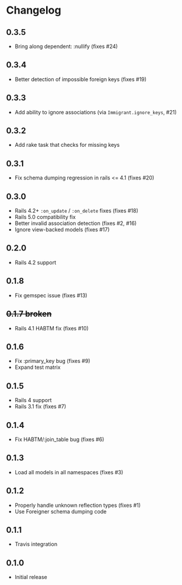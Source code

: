 # Changelog

## 0.3.5

* Bring along dependent: :nullify (fixes #24)

## 0.3.4

* Better detection of impossible foreign keys (fixes #19)

## 0.3.3

* Add ability to ignore associations (via `Immigrant.ignore_keys`, #21)

## 0.3.2

* Add rake task that checks for missing keys

## 0.3.1

* Fix schema dumping regression in rails <= 4.1 (fixes #20)

## 0.3.0

* Rails 4.2+ `:on_update` / `:on_delete` fixes (fixes #18)
* Rails 5.0 compatibility fix
* Better invalid association detection (fixes #2, #16)
* Ignore view-backed models (fixes #17)

## 0.2.0

* Rails 4.2 support

## 0.1.8

* Fix gemspec issue (fixes #13)

## ~~0.1.7 broken~~

* Rails 4.1 HABTM fix (fixes #10)

## 0.1.6

* Fix :primary_key bug (fixes #9)
* Expand test matrix

## 0.1.5

* Rails 4 support
* Rails 3.1 fix (fixes #7)

## 0.1.4

* Fix HABTM/:join_table bug (fixes #6)

## 0.1.3

* Load all models in all namespaces (fixes #3)

## 0.1.2

* Properly handle unknown reflection types (fixes #1)
* Use Foreigner schema dumping code

## 0.1.1

* Travis integration

## 0.1.0

* Initial release
